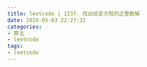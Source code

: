 ```yaml
---
title: leetcode | 1237. 找出给定方程的正整数解
date: 2020-05-03 22:27:32
categories:
- 算法
- leetcode
tags:
- leetcode
---
```

